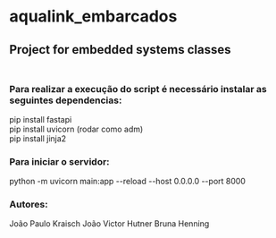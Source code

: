 # aqualink_embarcados
## Project for embedded systems classes<br/><br/>

### Para realizar a execução do script é necessário instalar as seguintes dependencias:
pip install fastapi<br/>
pip install uvicorn (rodar como adm)<br/>
pip install jinja2<br/>

### Para iniciar o servidor:
python -m uvicorn main:app --reload --host 0.0.0.0 --port 8000<br/>

### Autores:
João Paulo Kraisch
João Victor Hutner
Bruna Henning
